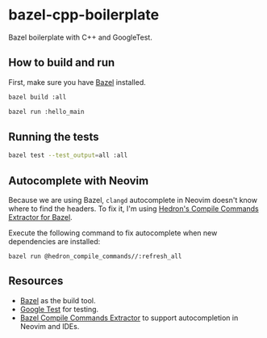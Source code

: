 # bazel-cpp-boilerplate

Bazel boilerplate with C++ and GoogleTest.

## How to build and run

First, make sure you have [Bazel](https://bazel.build/install) installed.

```bash
bazel build :all
```

```bash
bazel run :hello_main
```

## Running the tests

```bash
bazel test --test_output=all :all
```

## Autocomplete with Neovim

Because we are using Bazel, `clangd` autocomplete in Neovim doesn't know where to find the headers. To fix it, I'm using [Hedron's Compile Commands Extractor for Bazel](https://github.com/hedronvision/bazel-compile-commands-extractor).

Execute the following command to fix autocomplete when new dependencies are installed:

```
bazel run @hedron_compile_commands//:refresh_all
```

## Resources

- [Bazel](https://bazel.build/) as the build tool.
- [Google Test](https://google.github.io/googletest/) for testing.
- [Bazel Compile Commands Extractor](https://github.com/hedronvision/bazel-compile-commands-extractor) to support autocompletion in Neovim and IDEs.
